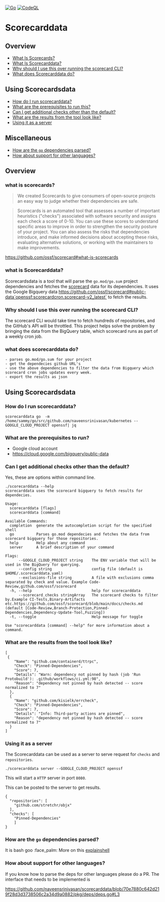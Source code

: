 [![Go](https://github.com/naveensrinivasan/scorecarddata/actions/workflows/go.yml/badge.svg)](https://github.com/naveensrinivasan/scorecarddata/actions/workflows/go.yml) 
[![CodeQL](https://github.com/naveensrinivasan/scorecarddata/actions/workflows/codeql-analysis.yml/badge.svg)](https://github.com/naveensrinivasan/scorecarddata/actions/workflows/codeql-analysis.yml)
# Scorecarddata

## Overview
- [What Is Scorecards?](#what-is-scorecards)
- [What Is Scorecarddata?](#what-is-scorecardsdata)
- [Why should I use this over running the scorecard CLI?](#Why-should-I-use-this-over-running-the-scorecard-CLI)
- [What does Scorecarddata do?](#what-does-scorecarddata-do)

## Using Scorecardsdata
- [How do I run scorecarddata?](#How-do-I-run-scorecarddata)
- [What are the prerequisites to run this?](#What-are-the-prerequisites-to-run)
- [Can I get additional checks other than the default?](#Can-I-get-additional-checks-other-than-the-default)
- [What are the results from the tool look like?](#What-are-the-results-from-the-tool-look-like)
- [Using it as a server](#Using-it-as-a-server)

## Miscellaneous
- [How are the `go` dependencies parsed?](#How-are-the-go-dependencies-parsed)
- [How about support for other languages?](#How-about-support-for-other-languages)

## Overview
### what is scorecards?

>We created Scorecards to give consumers of open-source projects an easy way to judge whether their dependencies are safe.

> Scorecards is an automated tool that assesses a number of important heuristics ("checks") associated with software security and assigns each check a score of 0-10. You can use these scores to understand specific areas to improve in order to strengthen the security posture of your project. You can also assess the risks that dependencies introduce, and make informed decisions about accepting these risks, evaluating alternative solutions, or working with the maintainers to make improvements.

https://github.com/ossf/scorecard#what-is-scorecards

### what is Scorecarddata?

Scorecardsdata is a tool that will parse the `go.mod/go.sum` project dependencies and fetches the [scorecard](https://github.com/ossf/scorecard) data for its dependencies. 
It uses the Google Bigquery data https://github.com/ossf/scorecard#public-data`openssf:scorecardcron.scorecard-v2_latest` to fetch the results.

### Why should I use this over running the scorecard CLI?
The scorecard CLI would take time to fetch hundreds of repositories, and the GitHub's API will be throttled. This project helps solve the problem by bringing the data from the BigQuery table, which scorecard runs as part of a weekly cron job.

### what does scorecarddata do?
```
- parses go.mod/go.sum for your project
- get the dependecies github URL's
- use the above dependencies to filter the data from Bigquery which scorecard cron jobs updates every week.
- export the results as json
```
## Using Scorecardsdata

### How do I run scorecarddata?
`scorecarddata go  -m /home/sammy/go/src/github.com/naveensrinivasan/kubernetes --GOOGLE_CLOUD_PROJECT openssf| jq`

### What are the prerequisites to run? 

- Google cloud account
- https://cloud.google.com/bigquery/public-data

### Can I get additional checks other than the default?
Yes, these are options within command line.
```
./scorecarddata --help
scorecarddata uses the scorecard bigquery to fetch results for dependecies.

Usage:
  scorecarddata [flags]
  scorecarddata [command]

Available Commands:
  completion  generate the autocompletion script for the specified shell
  go          Parses go.mod dependecies and fetches the data from scorecard bigquery for those repositories.
  help        Help about any command
  server      A brief description of your command

Flags:
      --GOOGLE_CLOUD_PROJECT string    The ENV variable that will be used in the BigQuery for querying.
      --config string                  config file (default is $HOME/.scorecarddata.yaml)
      --exclusions-file string         A file with exclusions comma separated by check and value. Example Code-Review,github.com/ossf/scorecard
  -h, --help                           help for scorecarddata
      --scorecard_checks stringArray   The scorecard checks to filter by.Example CI-Tests,Binary-Artifacts etc.https://github.com/ossf/scorecard/blob/main/docs/checks.md (default [Code-Review,Branch-Protection,Pinned-Dependencies,Dependency-Update-Tool,Fuzzing])
  -t, --toggle                         Help message for toggle

Use "scorecarddata [command] --help" for more information about a command.
```

### What are the results from the tool look like?
```json=
[
 {
    "Name": "github.com/containerd/ttrpc",
    "Check": "Pinned-Dependencies",
    "Score": 7,
    "Details": "Warn: dependency not pinned by hash (job 'Run Protobuild'): .github/workflows/ci.yml:98",
    "Reason": "dependency not pinned by hash detected -- score normalized to 7"
  },
  {
    "Name": "github.com/kisielk/errcheck",
    "Check": "Pinned-Dependencies",
    "Score": 7,
    "Details": "Info: Third-party actions are pinned",
    "Reason": "dependency not pinned by hash detected -- score normalized to 7"
  }
]
```

### Using it as a server

The Scorecarddata can be used as a server to serve request for `checks` and `repositories`. 

`./scorecarddata server --GOOGLE_CLOUD_PROJECT openssf`

This will start a `HTTP` server in port `8080`.

This can be posted to the server to get results.
```json=
{
  "repositories": [
    "github.com/stretchr/objx"
  ],
  "checks": [
    "Pinned-Dependencies"
    ]
}
```

### How are the `go` dependencies parsed?
It is bash goo :face_palm: More on this [explainshell](https://explainshell.com/explain?cmd=go+list+-m+-f+%27%7B%7Bif+not+%28or++.Main%29%7D%7D%7B%7B.Path%7D%7D%7B%7Bend%7D%7D%27+all+++%7C+grep+%22%5Egithub%22+%7C+sort+-u+%7C+cut+-d%2F+-f1-3+%7Cawk+%27%7Bprint+%241%7D%27%7C+sed+%22s%2F%5E%2F%5C%22%2F%3Bs%2F%24%2F%5C%22%2F%22%7C++tr+%27%5Cn%27+%27%2C%27+%7C+head+-c+-1)

### How about support for other languages? 
If you know how to parse the deps for other languages please do a PR.
The interface that needs to be implemented is

https://github.com/naveensrinivasan/scorecarddata/blob/70e7880c642d219f28d3d3738506c2a34d9a0882/pkg/deps/deps.go#L3 
